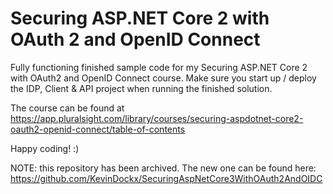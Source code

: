 # Securing ASP.NET Core 2 with OAuth 2 and OpenID Connect
Fully functioning finished sample code for my Securing ASP.NET Core 2 with OAuth2 and OpenID Connect course.  Make sure you start up / deploy the IDP, Client & API project when running the finished solution.

The course can be found at https://app.pluralsight.com/library/courses/securing-aspdotnet-core2-oauth2-openid-connect/table-of-contents

Happy coding! :)

NOTE: this repository has been archived.  The new one can be found here: https://github.com/KevinDockx/SecuringAspNetCore3WithOAuth2AndOIDC
